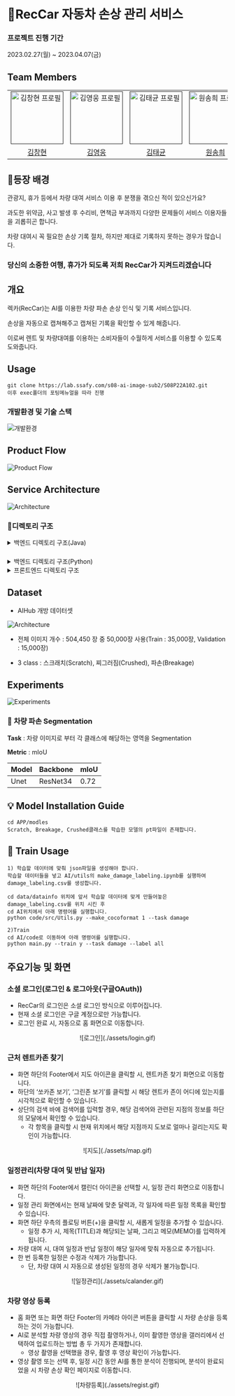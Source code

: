 # 🚗RecCar 자동차 손상 관리 서비스

### 프로젝트 진행 기간

2023.02.27(월) ~ 2023.04.07(금)

## Team Members

<div align="left">
  <table>
    <tr>
        <td align="center">
        <a href="">
          <img src="./assets/ch.PNG" alt="김창현 프로필" width=120 height=120 />
        </a>
      </td>
      <td align="center">
        <a href="">
          <img src="./assets/hero.jpg" alt="김영웅 프로필" width=120 height=120 />
        </a>
      </td>
      <td align="center">
        <a href="">
          <img src="./assets/tk.jpg" alt="김태균 프로필" width=120 height=120 />
        </a>
      </td>
      <td align="center">
        <a href="">
          <img src="./assets/sh.png" alt="원송희 프로필" width=120 height=120 />
        </a>
      </td>
      <td align="center">
        <a href="">
          <img src="./assets/dh.jpg" alt="임두현 프로필" width=120 height=120 />
        </a>
      </td>
      <td align="center">
        <a href="">
          <img src="./assets/jy.jpg" alt="임주연 프로필" width=120 height=120 />
        </a>
      </td>
    </tr>
    <tr>
      <td align="center">
        <a href="https://github.com/variety82/">
          김창현
        </a>
      </td>
      <td align="center">
        <a href="https://github.com/Woong1201">
          김영웅
        </a>
      </td>
      <td align="center">
        <a href="https://github.com/TannyKim">
          김태균
        </a>
      </td>
      <td align="center">
        <a href="https://github.com/songheewon">
          원송희
        </a>
      </td>
      <td align="center">
        <a href="https://github.com/ldhldh07">
          임두현
        </a>
      </td>
        <td align="center">
        <a href="">
          임주연
        </a>
      </td>
    </tr>
  </table>
</div>



## 🚦등장 배경

관광지, 휴가 등에서 차량 대여 서비스 이용 후 분쟁을 겪으신 적이 있으신가요?

과도한 위약금, 사고 발생 후 수리비, 면책금 부과까지 다양한 문제들이 서비스 이용자들을 괴롭히곤 합니다.

차량 대여시 꼭 필요한 손상 기록 절차, 하지만 제대로 기록하지 못하는 경우가 많습니다.

### 당신의 소중한 여행, 휴가가 되도록 저희 RecCar가 지켜드리겠습니다

## 개요

렉카(RecCar)는 AI를 이용한 차량 파손 손상 인식 및 기록 서비스입니다.

손상을 자동으로 캡쳐해주고 캡쳐된 기록을 확인할 수 있게 해줍니다.

이로써 렌트 및 차량대여를 이용하는 소비자들이 수월하게 서비스를 이용할 수 있도록 도와줍니다.

## Usage

```
git clone https://lab.ssafy.com/s08-ai-image-sub2/S08P22A102.git
이후 exec폴더의 포팅메뉴얼을 따라 진행
```

### 개발환경 및 기술 스택

![개발환경](./assets/stack.png)

## Product Flow

![Product Flow](./assets/Flowchart.png)

## Service Architecture

![Architecture](./assets/Architecture.png)



### 📂디렉토리 구조

<details>
  <summary>
  백엔드 디렉토리 구조(Java)
  </summary>



    ├─main
    │  ├─java
    │  │  └─com
    │  │      └─heros
    │  │          ├─api
    │  │          │  ├─calendar
    │  │          │  │  ├─controller
    │  │          │  │  ├─dto
    │  │          │  │  │  ├─request
    │  │          │  │  │  └─response
    │  │          │  │  ├─entity
    │  │          │  │  ├─repository
    │  │          │  │  └─service
    │  │          │  ├─car
    │  │          │  │  ├─controller
    │  │          │  │  ├─dto
    │  │          │  │  │  ├─request
    │  │          │  │  │  └─response
    │  │          │  │  ├─entity
    │  │          │  │  ├─repository
    │  │          │  │  └─service
    │  │          │  ├─detectionInfo
    │  │          │  │  ├─controller
    │  │          │  │  ├─dto
    │  │          │  │  │  ├─request
    │  │          │  │  │  └─response
    │  │          │  │  ├─entity
    │  │          │  │  ├─repository
    │  │          │  │  └─service
    │  │          │  ├─example
    │  │          │  │  ├─controller
    │  │          │  │  └─model
    │  │          │  └─user
    │  │          │      ├─controller
    │  │          │      ├─dto
    │  │          │      │  ├─request
    │  │          │      │  └─response
    │  │          │      ├─entity
    │  │          │      ├─repository
    │  │          │      └─service
    │  │          ├─common
    │  │          ├─config
    │  │          └─exception
    │  │              └─customException
    │  └─resources

 </details>

### 

<details>
  <summary>
  백엔드 디렉토리 구조(Python)
  </summary>



    ├─dataset
    │  ├─images
    │  ├─output_images
    │  └─video
    ├─images
    ├─models
    ├─service
    ├─src
    ├─app.py
    ├─inference.py
    ├─requirements.txt
    └─Utils

 </details>



<details>
  <summary>
  프론트엔드 디렉토리 구조
  </summary>


    ├─assets
    │  ├─car_video
    │  ├─fonts
    │  └─images
    │      ├─car_damage_img
    │      └─loading_img
    ├─provider
    │  └─car_damage_info_provider
    ├─screens
    │  ├─after_check_damage_screen
    │  ├─after_recording_screen
    │  ├─before_recording_screen
    │  ├─calendar_screen
    │  ├─check_car_damage_screen
    │  ├─check_video_screen
    │  ├─detail
    │  ├─home
    │  ├─login_screen
    │  ├─map_screen
    │  ├─my_page
    │  ├─register
    │  ├─splash_screen
    │  └─video_recording_screen
    ├─services
    ├─utils
    └─widgets
        ├─check_car_damage
        ├─common
        ├─detail
        ├─main_page
        ├─my_page
        └─register

 </details>

## Dataset

- AIHub 개방 데이터셋

![Architecture](./assets/dataset.PNG)

- 전체 이미지 개수 : 504,450 장 중 50,000장 사용(Train : 35,000장, Validation : 15,000장)

- 3 class : 스크래치(Scratch), 찌그러짐(Crushed), 파손(Breakage)

## Experiments

![Experiments](./assets/experiments.png)

### 🚗 **차량 파손 Segmentation**

**Task** : 차량 이미지로 부터 각 클래스에 해당하는 영역을 Segmentation

**Metric** : mIoU

| Model | Backbone | mIoU |
| ----- | -------- | ---- |
| Unet  | ResNet34 | 0.72 |



## 💡 Model Installation Guide

```
cd APP/modles
Scratch, Breakage, Crushed클래스를 학습한 모델의 pt파일이 존재합니다.
```

## 📓 Train Usage

```
1) 학습할 데이터에 맞춰 json파일을 생성해야 합니다.
학습할 데이터들을 넣고 AI/utils의 make_damage_labeling.ipynb를 실행하여 damage_labeling.csv를 생성합니다.

cd data/datainfo 위치에 앞서 학습할 데이터에 맞게 만들어놓은 damage_labeling.csv를 위치 시킨 후
cd AI위치에서 아래 명령어를 실행합니다.
python code/src/Utils.py --make_cocoformat 1 --task damage

2)Train
cd AI/code로 이동하여 아래 명령어를 실행합니다.
python main.py --train y --task damage --label all
```



## 주요기능 및 화면

### 소셜 로그인(로그인 & 로그아웃(구글OAuth))

- RecCar의 로그인은 소셜 로그인 방식으로 이루어집니다.
- 현재 소셜 로그인은 구글 계정으로만 가능합니다.
- 로그인 완료 시, 자동으로 홈 화면으로 이동합니다.

<div align="center">
	![로그인](./assets/login.gif)
</div>

### 근처 렌트카존 찾기

- 화면 하단의 Footer에서 지도 아이콘을 클릭할 시, 렌트카존 찾기 화면으로 이동합니다.
- 하단의 ‘쏘카존 보기’, ‘그린존 보기’를 클릭할 시 해당 렌트카 존이 어디에 있는지를 시각적으로 확인할 수 있습니다.
- 상단의 검색 바에 검색어를 입력할 경우, 해당 검색어와 관련된 지점의 정보를 하단의 모달에서 확인할 수 있습니다.
  - 각 항목을 클릭할 시 현재 위치에서 해당 지점까지 도보로 얼마나 걸리는지도 확인이 가능합니다.

<div align="center">
    ![지도](./assets/map.gif)
</div>

### 일정관리(차량 대여 및 반납 일자)

- 화면 하단의 Footer에서 캘린더 아이콘을 선택할 시, 일정 관리 화면으로 이동합니다.
- 일정 관리 화면에서는 현재 날짜에 맞춘 달력과, 각 일자에 따른 일정 목록을 확인할 수 있습니다.
- 화면 하단 우측의 플로팅 버튼(+)을 클릭할 시, 새롭게 일정을 추가할 수 있습니다.
  - 일정 추가 시, 제목(TITLE)과 해당되는 날짜, 그리고 메모(MEMO)를 입력하게 됩니다.
- 차량 대여 시, 대여 일정과 반납 일정이 해당 일자에 맞춰 자동으로 추가됩니다.
- 한 번 등록한 일정은 수정과 삭제가 가능합니다.
  - 단, 차량 대여 시 자동으로 생성된 일정의 경우 삭제가 불가능합니다.

<div align="center">
![일정관리](./assets/calander.gif)
</div>

### 차량 영상 등록

- 홈 화면 또는 화면 하단 Footer의 카메라 아이콘 버튼을 클릭할 시 차량 손상을 등록하는 것이 가능합니다.
- AI로 분석할 차량 영상의 경우 직접 촬영하거나, 이미 촬영한 영상을 갤러리에서 선택하여 업로드하는 방법 총 두 가지가 존재합니다.
  - 영상 촬영을 선택했을 경우, 촬영 후 영상 확인이 가능합니다.
- 영상 촬영 또는 선택 후, 일정 시간 동안 AI를 통한 분석이 진행되며, 분석이 완료되었을 시 차량 손상 확인 페이지로 이동합니다.

<div align="center">
![차량등록](./assets/regist.gif)
</div>
